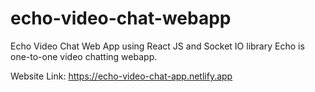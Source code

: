 # echo-video-chat-webapp
Echo Video Chat Web App using React JS and Socket IO library
Echo is one-to-one video chatting webapp.

Website Link: https://echo-video-chat-app.netlify.app
